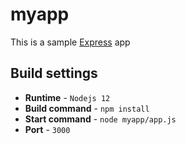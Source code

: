 # myapp
This is a sample [Express](https://expressjs.com/) app

## Build settings

- **Runtime** - `Nodejs 12`
- **Build command** - `npm install`
- **Start command** - `node myapp/app.js`
- **Port** - `3000`
